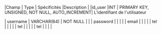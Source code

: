  
|Champ  | Type | Spécificités |Description |
|id_user  |INT  | PRIMARY KEY, UNSIGNED, NOT NULL, AUTO_INCREMENT| L’identifiant de l'utilisateur

| username | VARCHAR(64) | NOT NULL |  |
| password |  |  |  |
| email |  |  |  |
| tel |  |  |  |
| tel |  |  |  |
| tel |  |  |  |

<!--stackedit_data:
eyJoaXN0b3J5IjpbLTIzOTA2OTkzOCwtODMyNTU3MjA1XX0=
-->